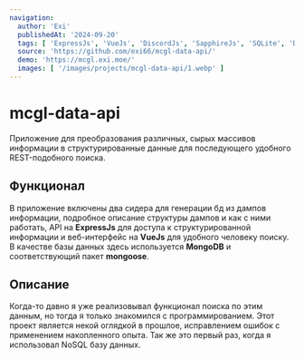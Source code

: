 ```yaml
---
navigation:
  author: 'Exi'
  publishedAt: '2024-09-20'
  tags: [ 'ExpressJs', 'VueJs', 'DiscordJs', 'SapphireJs', 'SQLite', 'Docker' ]
  source: 'https://github.com/exi66/mcgl-data-api/'
  demo: 'https://mcgl.exi.moe/'
  images: [ '/images/projects/mcgl-data-api/1.webp' ]
---
```


# mcgl-data-api

Приложение для преобразования различных, сырых массивов информации в структурированные данные для последующего удобного
REST-подобного поиска.

## Функционал

В приложение включены два сидера для генерации бд из дампов информации, подробное описание структуры дампов и как с ними
работать, API на **ExpressJs** для доступа к структурированной информации и веб-интерфейс на **VueJs** для удобного
человеку поиску. В качестве базы данных здесь используется **MongoDB** и соответствующий пакет **mongoose**.

## Описание

Когда-то давно я уже реализовывал функционал поиска по этим данным, но тогда я только знакомился с программированием.
Этот проект является некой оглядкой в прошлое, исправлением ошибок с применением накопленного опыта. Так же это первый
раз, когда я использовал NoSQL базу данных.